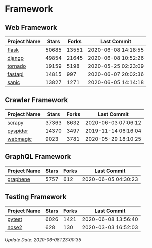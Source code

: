 # Framework

## Web Framework

| Project Name | Stars | Forks | Last Commit |
| ------------ | ----- | ----- | ----------- |
| [flask](https://github.com/pallets/flask) | 50685 | 13551 | 2020-06-08 14:18:55 |
| [django](https://github.com/django/django) | 49854 | 21645 | 2020-06-08 10:52:26 |
| [tornado](https://github.com/tornadoweb/tornado) | 19159 | 5198 | 2020-05-25 02:23:09 |
| [fastapi](https://github.com/tiangolo/fastapi) | 14815 | 997 | 2020-06-07 20:02:36 |
| [sanic](https://github.com/huge-success/sanic) | 13827 | 1271 | 2020-06-05 14:14:18 |

## Crawler Framework

| Project Name | Stars | Forks | Last Commit |
| ------------ | ----- | ----- | ----------- |
| [scrapy](https://github.com/scrapy/scrapy) | 37363 | 8632 | 2020-06-03 07:06:12 |
| [pyspider](https://github.com/binux/pyspider) | 14370 | 3497 | 2019-11-14 06:16:04 |
| [webmagic](https://github.com/code4craft/webmagic) | 9023 | 3781 | 2020-05-29 18:10:25 |

## GraphQL Framework

| Project Name | Stars | Forks | Last Commit |
| ------------ | ----- | ----- | ----------- |
| [graphene](https://github.com/graphql-python/graphene) | 5757 | 612 | 2020-06-05 04:30:23 |

## Testing Framework

| Project Name | Stars | Forks | Last Commit |
| ------------ | ----- | ----- | ----------- |
| [pytest](https://github.com/pytest-dev/pytest) | 6026 | 1421 | 2020-06-08 13:56:40 |
| [nose2](https://github.com/nose-devs/nose2) | 628 | 130 | 2020-03-03 16:52:03 |

*Update Date: 2020-06-08T23:00:35*